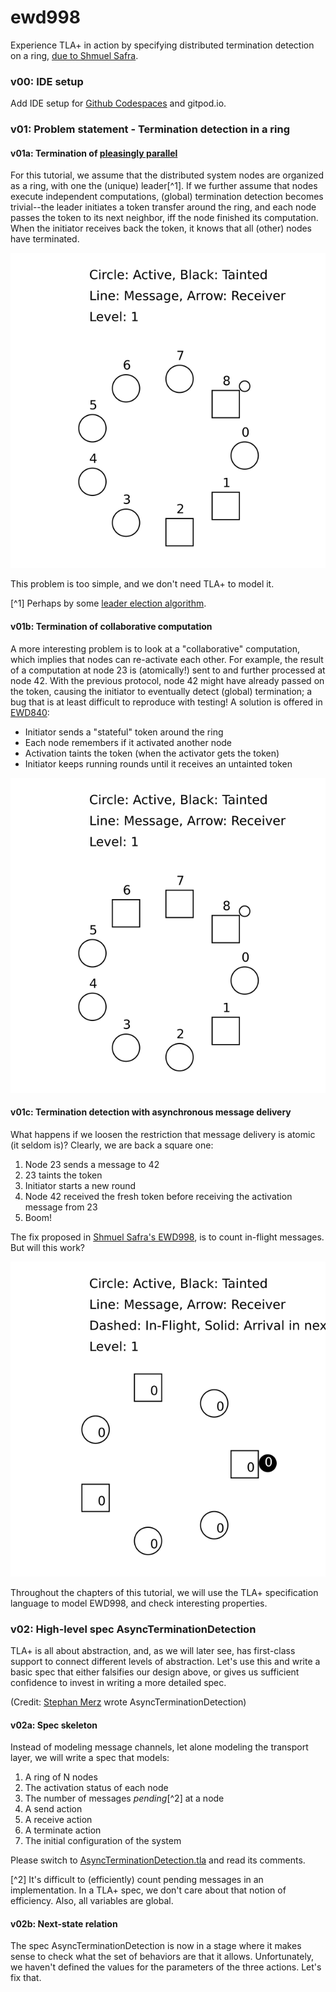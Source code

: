 # ewd998
Experience TLA+ in action by specifying distributed termination detection on a ring, [due to Shmuel Safra](https://www.cs.utexas.edu/users/EWD/ewd09xx/EWD998.PDF).

### v00: IDE setup

Add IDE setup for [Github Codespaces](https://github.com/codespaces) and gitpod.io.

### v01: Problem statement - Termination detection in a ring

#### v01a: Termination of [pleasingly parallel](https://en.wikipedia.org/wiki/Embarrassingly_parallel)

For this tutorial, we assume that the distributed system nodes are organized as a ring, with one the (unique) leader[^1].  If we further assume that nodes execute independent computations, (global) termination detection becomes trivial--the leader initiates a token transfer around the ring, and each node passes the token to its next neighbor, iff the node finished its computation.  When the initiator receives back the token, it knows that all (other) nodes have terminated.

![Token Passing](figures/v01-ring01.gif)

This problem is too simple, and we don't need TLA+ to model it.

[^1] Perhaps by some [leader election algorithm](https://en.wikipedia.org/wiki/Paxos_(computer_science)).

#### v01b: Termination of collaborative computation

A more interesting problem is to look at a "collaborative" computation, which implies that nodes can re-activate each other.  For example, the result of a computation at node 23 is (atomically!) sent to and further processed at node 42. With the previous protocol, node 42 might have already passed on the token, causing the initiator to eventually detect (global) termination; a bug that is at least difficult to reproduce with testing!
A solution is offered in [EWD840](https://github.com/tlaplus/Examples/blob/master/specifications/ewd840/EWD840.tla):
* Initiator sends a "stateful" token around the ring
* Each node remembers if it activated another node
* Activation taints the token (when the activator gets the token)
* Initiator keeps running rounds until it receives an untainted token

![Token Passing](figures/v01-ring03.gif)

#### v01c: Termination detection with asynchronous message delivery

What happens if we loosen the restriction that message delivery is atomic (it seldom is)?  Clearly, we are back a square one:
1) Node 23 sends a message to 42
2) 23 taints the token
3) Initiator starts a new round
4) Node 42 received the fresh token before receiving the activation message from 23
5) Boom!

The fix proposed in [Shmuel Safra's EWD998](https://www.cs.utexas.edu/users/EWD/ewd09xx/EWD998.PDF), is to count in-flight messages. But will this work?

![EWD998](figures/v01-ring04.gif)

Throughout the chapters of this tutorial, we will use the TLA+ specification language to model EWD998, and check interesting properties.

### v02: High-level spec AsyncTerminationDetection

TLA+ is all about abstraction, and, as we will later see, has first-class support to connect different levels of abstraction. Let's use this and write a basic spec that either falsifies our design above, or gives us sufficient confidence to invest in writing a more detailed spec.

(Credit: [Stephan Merz](https://members.loria.fr/Stephan.Merz/) wrote AsyncTerminationDetection)

#### v02a: Spec skeleton

Instead of modeling message channels, let alone modeling the transport layer, we will write a spec that models:

1) A ring of N nodes 
2) The activation status of each node
3) The number of messages *pending*[^2] at a node
4) A send action
5) A receive action
6) A terminate action
7) The initial configuration of the system

Please switch to [AsyncTerminationDetection.tla](AsyncTerminationDetection.tla) and read its comments.

[^2] It's difficult to (efficiently) count pending messages in an implementation. In a TLA+ spec, we don't care about that notion of efficiency.  Also, all variables are global.

#### v02b: Next-state relation

The spec AsyncTerminationDetection is now in a stage where it makes sense to check what the set of behaviors are that it allows.  Unfortunately, we haven't defined the values for the parameters of the three actions.  Let's fix that.
